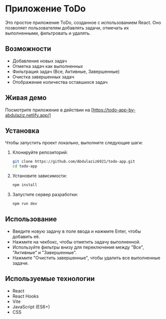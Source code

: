 # Приложение ToDo

Это простое приложение ToDo, созданное с использованием React. Оно позволяет пользователям добавлять задачи, отмечать их выполненными, фильтровать и удалять.

## Возможности

- Добавление новых задач
- Отметка задач как выполненных
- Фильтрация задач (Все, Активные, Завершенные)
- Очистка завершенных задач
- Отображение количества оставшихся задач

## Живая демо

Посмотрите приложение в действии на [https://todo-app-by-abdulaziz.netlify.app/]

## Установка

Чтобы запустить проект локально, выполните следующие шаги:

1. Клонируйте репозиторий:

   ```sh
   git clone https://github.com/Abdulaziz6921/todo-app.git
   cd todo-app
   ```

2. Установите зависимости:

   ```sh
   npm install
   ```

3. Запустите сервер разработки:
   ```sh
   npm run dev
   ```

## Использование

- Введите новую задачу в поле ввода и нажмите Enter, чтобы добавить её.
- Нажмите на чекбокс, чтобы отметить задачу выполненной.
- Используйте фильтры внизу для переключения между "Все", "Активные" и "Завершенные".
- Нажмите "Очистить завершенные", чтобы удалить все выполненные задачи.

## Используемые технологии

- React
- React Hooks
- Vite
- JavaScript (ES6+)
- CSS
